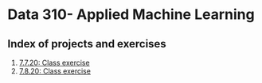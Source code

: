 # Data 310- Applied Machine Learning
## Index of projects and exercises
1. [7.7.20: Class exercise](https://github.com/aeraposo/Data-310-Public-Raposo/blob/master/7.7.20-%20Class%20exercise)
2. [7.8.20: Class exercise](https://aeraposo.github.io/Data-310-Public-Raposo/)

